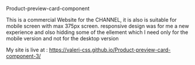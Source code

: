 Product-preview-card-component

This is a commercial Website for the CHANNEL, it is also is suitable for mobile screen with max 375px screen. responsive design was for me a new experience and olso hidding some of the ellement which I need only for the mobile version and not for the desktop version


My site is live at :  https://valeri-css.github.io/Product-preview-card-component-3/
